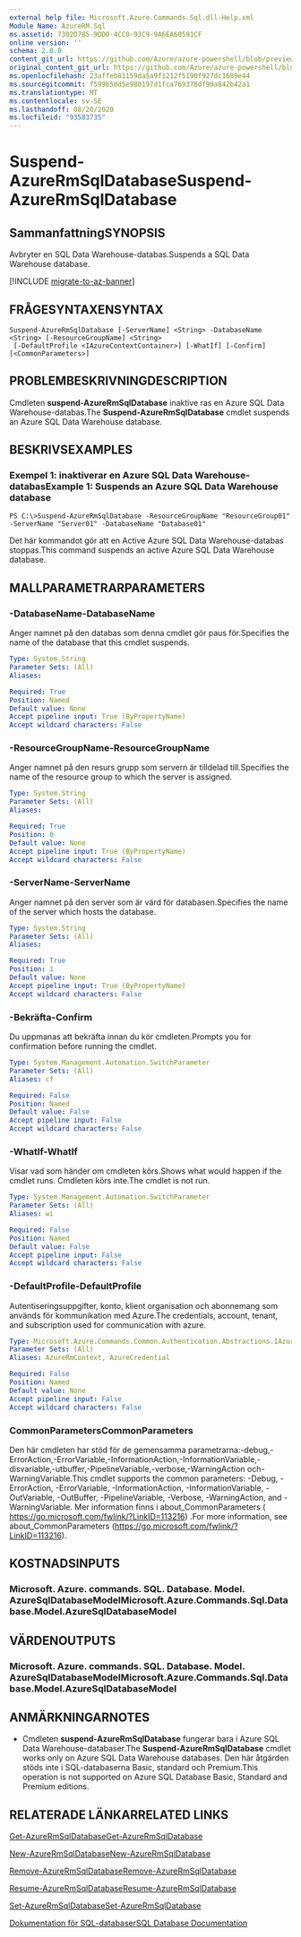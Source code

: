 ```yaml
---
external help file: Microsoft.Azure.Commands.Sql.dll-Help.xml
Module Name: AzureRM.Sql
ms.assetid: 7302D785-9DD0-4CC0-93C9-9A6EA60591CF
online version: ''
schema: 2.0.0
content_git_url: https://github.com/Azure/azure-powershell/blob/preview/src/ResourceManager/Sql/Commands.Sql/help/Suspend-AzureRmSqlDatabase.md
original_content_git_url: https://github.com/Azure/azure-powershell/blob/preview/src/ResourceManager/Sql/Commands.Sql/help/Suspend-AzureRmSqlDatabase.md
ms.openlocfilehash: 23affeb81159da5a9f1212f5190f927dc1689e44
ms.sourcegitcommit: f599b50d5e980197d1fca769378df90a842b42a1
ms.translationtype: MT
ms.contentlocale: sv-SE
ms.lasthandoff: 08/20/2020
ms.locfileid: "93583735"
---
```

# <span data-ttu-id="5c55b-101">Suspend-AzureRmSqlDatabase</span><span class="sxs-lookup"><span data-stu-id="5c55b-101">Suspend-AzureRmSqlDatabase</span></span>

## <span data-ttu-id="5c55b-102">Sammanfattning</span><span class="sxs-lookup"><span data-stu-id="5c55b-102">SYNOPSIS</span></span>
<span data-ttu-id="5c55b-103">Avbryter en SQL Data Warehouse-databas.</span><span class="sxs-lookup"><span data-stu-id="5c55b-103">Suspends a SQL Data Warehouse database.</span></span>

[!INCLUDE [migrate-to-az-banner](../../includes/migrate-to-az-banner.md)]

## <span data-ttu-id="5c55b-104">FRÅGESYNTAXEN</span><span class="sxs-lookup"><span data-stu-id="5c55b-104">SYNTAX</span></span>

```
Suspend-AzureRmSqlDatabase [-ServerName] <String> -DatabaseName <String> [-ResourceGroupName] <String>
 [-DefaultProfile <IAzureContextContainer>] [-WhatIf] [-Confirm] [<CommonParameters>]
```

## <span data-ttu-id="5c55b-105">PROBLEMBESKRIVNING</span><span class="sxs-lookup"><span data-stu-id="5c55b-105">DESCRIPTION</span></span>
<span data-ttu-id="5c55b-106">Cmdleten **suspend-AzureRmSqlDatabase** inaktive ras en Azure SQL Data Warehouse-databas.</span><span class="sxs-lookup"><span data-stu-id="5c55b-106">The **Suspend-AzureRmSqlDatabase** cmdlet suspends an Azure SQL Data Warehouse database.</span></span>

## <span data-ttu-id="5c55b-107">BESKRIVS</span><span class="sxs-lookup"><span data-stu-id="5c55b-107">EXAMPLES</span></span>

### <span data-ttu-id="5c55b-108">Exempel 1: inaktiverar en Azure SQL Data Warehouse-databas</span><span class="sxs-lookup"><span data-stu-id="5c55b-108">Example 1: Suspends an Azure SQL Data Warehouse database</span></span>
```
PS C:\>Suspend-AzureRmSqlDatabase -ResourceGroupName "ResourceGroup01" -ServerName "Server01" -DatabaseName "Database01"
```

<span data-ttu-id="5c55b-109">Det här kommandot gör att en Active Azure SQL Data Warehouse-databas stoppas.</span><span class="sxs-lookup"><span data-stu-id="5c55b-109">This command suspends an active Azure SQL Data Warehouse database.</span></span>

## <span data-ttu-id="5c55b-110">MALLPARAMETRAR</span><span class="sxs-lookup"><span data-stu-id="5c55b-110">PARAMETERS</span></span>

### <span data-ttu-id="5c55b-111">-DatabaseName</span><span class="sxs-lookup"><span data-stu-id="5c55b-111">-DatabaseName</span></span>
<span data-ttu-id="5c55b-112">Anger namnet på den databas som denna cmdlet gör paus för.</span><span class="sxs-lookup"><span data-stu-id="5c55b-112">Specifies the name of the database that this cmdlet suspends.</span></span>

```yaml
Type: System.String
Parameter Sets: (All)
Aliases: 

Required: True
Position: Named
Default value: None
Accept pipeline input: True (ByPropertyName)
Accept wildcard characters: False
```

### <span data-ttu-id="5c55b-113">-ResourceGroupName</span><span class="sxs-lookup"><span data-stu-id="5c55b-113">-ResourceGroupName</span></span>
<span data-ttu-id="5c55b-114">Anger namnet på den resurs grupp som servern är tilldelad till.</span><span class="sxs-lookup"><span data-stu-id="5c55b-114">Specifies the name of the resource group to which the server is assigned.</span></span>

```yaml
Type: System.String
Parameter Sets: (All)
Aliases: 

Required: True
Position: 0
Default value: None
Accept pipeline input: True (ByPropertyName)
Accept wildcard characters: False
```

### <span data-ttu-id="5c55b-115">-ServerName</span><span class="sxs-lookup"><span data-stu-id="5c55b-115">-ServerName</span></span>
<span data-ttu-id="5c55b-116">Anger namnet på den server som är värd för databasen.</span><span class="sxs-lookup"><span data-stu-id="5c55b-116">Specifies the name of the server which hosts the database.</span></span>

```yaml
Type: System.String
Parameter Sets: (All)
Aliases: 

Required: True
Position: 1
Default value: None
Accept pipeline input: True (ByPropertyName)
Accept wildcard characters: False
```

### <span data-ttu-id="5c55b-117">-Bekräfta</span><span class="sxs-lookup"><span data-stu-id="5c55b-117">-Confirm</span></span>
<span data-ttu-id="5c55b-118">Du uppmanas att bekräfta innan du kör cmdleten.</span><span class="sxs-lookup"><span data-stu-id="5c55b-118">Prompts you for confirmation before running the cmdlet.</span></span>

```yaml
Type: System.Management.Automation.SwitchParameter
Parameter Sets: (All)
Aliases: cf

Required: False
Position: Named
Default value: False
Accept pipeline input: False
Accept wildcard characters: False
```

### <span data-ttu-id="5c55b-119">-WhatIf</span><span class="sxs-lookup"><span data-stu-id="5c55b-119">-WhatIf</span></span>
<span data-ttu-id="5c55b-120">Visar vad som händer om cmdleten körs.</span><span class="sxs-lookup"><span data-stu-id="5c55b-120">Shows what would happen if the cmdlet runs.</span></span>
<span data-ttu-id="5c55b-121">Cmdleten körs inte.</span><span class="sxs-lookup"><span data-stu-id="5c55b-121">The cmdlet is not run.</span></span>

```yaml
Type: System.Management.Automation.SwitchParameter
Parameter Sets: (All)
Aliases: wi

Required: False
Position: Named
Default value: False
Accept pipeline input: False
Accept wildcard characters: False
```

### <span data-ttu-id="5c55b-122">-DefaultProfile</span><span class="sxs-lookup"><span data-stu-id="5c55b-122">-DefaultProfile</span></span>
<span data-ttu-id="5c55b-123">Autentiseringsuppgifter, konto, klient organisation och abonnemang som används för kommunikation med Azure.</span><span class="sxs-lookup"><span data-stu-id="5c55b-123">The credentials, account, tenant, and subscription used for communication with azure.</span></span>

```yaml
Type: Microsoft.Azure.Commands.Common.Authentication.Abstractions.IAzureContextContainer
Parameter Sets: (All)
Aliases: AzureRmContext, AzureCredential

Required: False
Position: Named
Default value: None
Accept pipeline input: False
Accept wildcard characters: False
```

### <span data-ttu-id="5c55b-124">CommonParameters</span><span class="sxs-lookup"><span data-stu-id="5c55b-124">CommonParameters</span></span>
<span data-ttu-id="5c55b-125">Den här cmdleten har stöd för de gemensamma parametrarna:-debug,-ErrorAction,-ErrorVariable,-InformationAction,-InformationVariable,-disvariable,-utbuffer,-PipelineVariable,-verbose,-WarningAction och-WarningVariable.</span><span class="sxs-lookup"><span data-stu-id="5c55b-125">This cmdlet supports the common parameters: -Debug, -ErrorAction, -ErrorVariable, -InformationAction, -InformationVariable, -OutVariable, -OutBuffer, -PipelineVariable, -Verbose, -WarningAction, and -WarningVariable.</span></span> <span data-ttu-id="5c55b-126">Mer information finns i about_CommonParameters ( https://go.microsoft.com/fwlink/?LinkID=113216) .</span><span class="sxs-lookup"><span data-stu-id="5c55b-126">For more information, see about_CommonParameters (https://go.microsoft.com/fwlink/?LinkID=113216).</span></span>

## <span data-ttu-id="5c55b-127">KOSTNADS</span><span class="sxs-lookup"><span data-stu-id="5c55b-127">INPUTS</span></span>

### <span data-ttu-id="5c55b-128">Microsoft. Azure. commands. SQL. Database. Model. AzureSqlDatabaseModel</span><span class="sxs-lookup"><span data-stu-id="5c55b-128">Microsoft.Azure.Commands.Sql.Database.Model.AzureSqlDatabaseModel</span></span>

## <span data-ttu-id="5c55b-129">VÄRDEN</span><span class="sxs-lookup"><span data-stu-id="5c55b-129">OUTPUTS</span></span>

### <span data-ttu-id="5c55b-130">Microsoft. Azure. commands. SQL. Database. Model. AzureSqlDatabaseModel</span><span class="sxs-lookup"><span data-stu-id="5c55b-130">Microsoft.Azure.Commands.Sql.Database.Model.AzureSqlDatabaseModel</span></span>

## <span data-ttu-id="5c55b-131">ANMÄRKNINGAR</span><span class="sxs-lookup"><span data-stu-id="5c55b-131">NOTES</span></span>
* <span data-ttu-id="5c55b-132">Cmdleten **suspend-AzureRmSqlDatabase** fungerar bara i Azure SQL Data Warehouse-databaser.</span><span class="sxs-lookup"><span data-stu-id="5c55b-132">The **Suspend-AzureRmSqlDatabase** cmdlet works only on Azure SQL Data Warehouse databases.</span></span> <span data-ttu-id="5c55b-133">Den här åtgärden stöds inte i SQL-databaserna Basic, standard och Premium.</span><span class="sxs-lookup"><span data-stu-id="5c55b-133">This operation is not supported on Azure SQL Database Basic, Standard and Premium editions.</span></span>

## <span data-ttu-id="5c55b-134">RELATERADE LÄNKAR</span><span class="sxs-lookup"><span data-stu-id="5c55b-134">RELATED LINKS</span></span>

[<span data-ttu-id="5c55b-135">Get-AzureRmSqlDatabase</span><span class="sxs-lookup"><span data-stu-id="5c55b-135">Get-AzureRmSqlDatabase</span></span>](./Get-AzureRmSqlDatabase.md)

[<span data-ttu-id="5c55b-136">New-AzureRmSqlDatabase</span><span class="sxs-lookup"><span data-stu-id="5c55b-136">New-AzureRmSqlDatabase</span></span>](./New-AzureRmSqlDatabase.md)

[<span data-ttu-id="5c55b-137">Remove-AzureRmSqlDatabase</span><span class="sxs-lookup"><span data-stu-id="5c55b-137">Remove-AzureRmSqlDatabase</span></span>](./Remove-AzureRmSqlDatabase.md)

[<span data-ttu-id="5c55b-138">Resume-AzureRmSqlDatabase</span><span class="sxs-lookup"><span data-stu-id="5c55b-138">Resume-AzureRmSqlDatabase</span></span>](./Resume-AzureRmSqlDatabase.md)

[<span data-ttu-id="5c55b-139">Set-AzureRmSqlDatabase</span><span class="sxs-lookup"><span data-stu-id="5c55b-139">Set-AzureRmSqlDatabase</span></span>](./Set-AzureRmSqlDatabase.md)

[<span data-ttu-id="5c55b-140">Dokumentation för SQL-databaser</span><span class="sxs-lookup"><span data-stu-id="5c55b-140">SQL Database Documentation</span></span>](https://docs.microsoft.com/azure/sql-database/)


